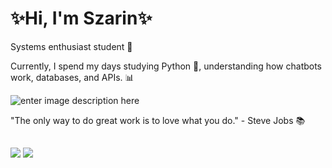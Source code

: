 # ✨Hi, I'm Szarin✨

Systems enthusiast student 👾 

Currently, I spend my days studying Python 🐍, understanding how chatbots work, databases, and APIs. 📊

![enter image description here](https://i.pinimg.com/originals/bb/34/01/bb34017e0cd6eeaff3e785b60a8ff59f.gif)

"The only way to do great work is to love what you do."                   - Steve Jobs 📚
 ##
 <div> 
  <a href = "mailto:alice.szarin@gmail.com"><img src="https://img.shields.io/badge/-Gmail-%23333?style=for-the-badge&logo=gmail&logoColor=white" target="_blank"></a>
  <a href="https://www.linkedin.com/in/alice-szarin-ferrari-647715274/" target="_blank"><img src="https://img.shields.io/badge/-LinkedIn-%230077B5?style=for-the-badge&logo=linkedin&logoColor=white" target="_blank"></a> 
  </div>
